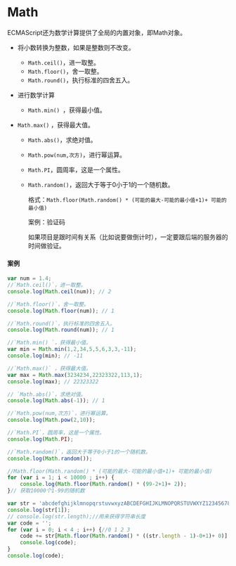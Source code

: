 # Math

ECMAScript还为数学计算提供了全局的内置对象，即Math对象。

* 将小数转换为整数，如果是整数则不改变。
    * `Math.ceil()`，进一取整。
    * `Math.floor()`，舍一取整。
    * `Math.round()`，执行标准的四舍五入。

* 进行数学计算

     * `Math.min() `，获得最小值。
     
* `Math.max()` ，获得最大值。
  
     * `Math.abs()`，求绝对值。
     
     * `Math.pow(num,次方)`，进行幂运算。

     * `Math.PI`，圆周率，这是一个属性。
     
     * `Math.random()`，返回大于等于0小于1的一个随机数。
     
         格式：`Math.floor(Math.random() * (可能的最大-可能的最小值+1)+ 可能的最小值)`
         
         案例：验证码
         
         如果项目是跟时间有关系（比如说要做倒计时），一定要跟后端的服务器的时间做验证。

#### 案例

```js
var num = 1.4;
//`Math.ceil()`，进一取整。
console.log(Math.ceil(num)); // 2

//`Math.floor()`，舍一取整。
console.log(Math.floor(num)); // 1

//`Math.round()`，执行标准的四舍五入。
console.log(Math.round(num)); // 1
```



```js
//`Math.min() `，获得最小值。
var min = Math.min(1,2,34,5,5,6,3,3,-11);
console.log(min); // -11

//`Math.max()` ，获得最大值。
var max = Math.max(3234234,22323322,113,1);
console.log(max); // 22323322
```



```js
// `Math.abs()`，求绝对值。
console.log(Math.abs(-1)); // 1

//`Math.pow(num,次方)`，进行幂运算。
console.log(Math.pow(2,10));

//`Math.PI`，圆周率，这是一个属性。
console.log(Math.PI);
```



```js
//`Math.random()`，返回大于等于0小于1的一个随机数。
console.log(Math.random());

//Math.floor(Math.random() * (可能的最大-可能的最小值+1)+ 可能的最小值)
for (var i = 1; i < 10000 ; i++) {
    console.log(Math.floor(Math.random() * (99-2+1)+ 2));
}// 获取10000个1-99的随机数
```



```js
var str = 'abcdefghijklmnopqrstuvwxyzABCDEFGHIJKLMNOPQRSTUVWXYZ1234567890';
console.log(str[1]);
// console.log(str.length);//用来获得字符串长度
var code = '';
for (var i = 0; i < 4 ; i++) {//0 1 2 3
    code += str[Math.floor(Math.random() * ((str.length - 1)-0+1)+ 0)];  //0 - str.length-1
    console.log(code);
}
console.log(code);
```



